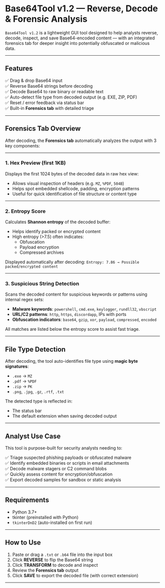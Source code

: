 # Base64Tool v1.2 — Reverse, Decode & Forensic Analysis

`Base64Tool v1.2` is a lightweight GUI tool designed to help analysts reverse, decode, inspect, and save Base64-encoded content — with an integrated forensics tab for deeper insight into potentially obfuscated or malicious data.

---

## Features

✅ Drag & drop Base64 input  
✅ Reverse Base64 strings before decoding  
✅ Decode Base64 to raw binary or readable text  
✅ Auto-detect file type from decoded output (e.g. EXE, ZIP, PDF)  
✅ Reset / error feedback via status bar  
✅ Built-in **Forensics tab** with detailed triage  

---

## Forensics Tab Overview

After decoding, the **Forensics tab** automatically analyzes the output with 3 key components:

---

### 1. Hex Preview (first 1KB)

Displays the first 1024 bytes of the decoded data in raw hex view:
- Allows visual inspection of headers (e.g. `MZ`, `%PDF`, `504B`)  
- Helps spot embedded shellcode, padding, encryption patterns  
- Useful for quick identification of file structure or content type  

---

### 2. Entropy Score

Calculates **Shannon entropy** of the decoded buffer:
- Helps identify packed or encrypted content  
- High entropy (>7.5) often indicates:
  - Obfuscation
  - Payload encryption
  - Compressed archives

Displayed automatically after decoding:
`Entropy: 7.86 → Possible packed/encrypted content`

---

### 3. Suspicious String Detection

Scans the decoded content for suspicious keywords or patterns using internal regex sets:

- **Malware keywords**: `powershell`, `cmd.exe`, `keylogger`, `rundll32`, `vbscript`  
- **URL/C2 patterns**: `http`, `https`, `discordapp`, IPs with ports  
- **Obfuscation indicators**: `base64`, `gzip`, `xor`, `payload`, `compressed`, `encoded`

All matches are listed below the entropy score to assist fast triage.

---

## File Type Detection

After decoding, the tool auto-identifies file type using **magic byte signatures**:

- `.exe` → `MZ`  
- `.pdf` → `%PDF`  
- `.zip` → `PK`  
- `.png`, `.jpg`, `.gz`, `.rtf`, `.txt`  

The detected type is reflected in:
- The status bar  
- The default extension when saving decoded output

---

## Analyst Use Case

This tool is purpose-built for security analysts needing to:

✅ Triage suspected phishing payloads or obfuscated malware  
✅ Identify embedded binaries or scripts in email attachments  
✅ Decode malware stagers or C2 command blobs  
✅ Quickly assess content for encryption/obfuscation  
✅ Export decoded samples for sandbox or static analysis

---

## Requirements

- Python 3.7+  
- tkinter (preinstalled with Python)  
- `tkinterDnD2` (auto-installed on first run)

---

## How to Use

1. Paste or drag a `.txt` or `.b64` file into the input box  
2. Click **REVERSE** to flip the Base64 string  
3. Click **TRANSFORM** to decode and inspect  
4. Review the **Forensics tab** output  
5. Click **SAVE** to export the decoded file (with correct extension)

---
